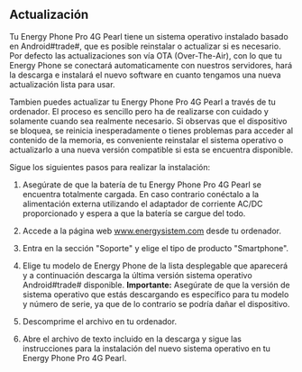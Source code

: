 ## Actualización

Tu Energy Phone Pro 4G Pearl tiene un sistema operativo instalado basado en Android#trade#, que es posible reinstalar o actualizar si es necesario. Por defecto las actualizaciones son vía OTA (Over-The-Air), con lo que tu Energy Phone se conectará automaticamente con nuestros servidores, hará la descarga e instalará el nuevo software en cuanto tengamos una nueva actualización lista para usar.

Tambien puedes actualizar tu Energy Phone Pro 4G Pearl a través de tu ordenador. El proceso es sencillo pero ha de realizarse con cuidado y solamente cuando sea realmente necesario. Si observas que el dispositivo se bloquea, se reinicia inesperadamente o tienes problemas para acceder al contenido de la memoria, es conveniente reinstalar el sistema operativo o actualizarlo a una nueva versión compatible si esta se encuentra disponible.

Sigue los siguientes pasos para realizar la instalación:

1. Asegúrate de que la batería de tu Energy Phone Pro 4G Pearl se encuentra totalmente cargada. En caso contrario conéctalo a la alimentación externa utilizando el adaptador de corriente AC/DC proporcionado y espera a que la batería se cargue del todo.

2. Accede a la página web www.energysistem.com desde tu ordenador.

3. Entra en la sección "Soporte" y elige el tipo de producto "Smartphone".

4. Elige tu modelo de Energy Phone de la lista desplegable que aparecerá y a continuación descarga la última versión sistema operativo Android#trade# disponible.
**Importante:**
Asegúrate de que la versión de sistema operativo que estás descargando es específico para tu modelo y número de serie, ya que de lo contrario se podría dañar el dispositivo.

5. Descomprime el archivo en tu ordenador.

6. Abre el archivo de texto incluido en la descarga y sigue las instrucciones para la instalación del nuevo sistema operativo en tu Energy Phone Pro 4G Pearl.
